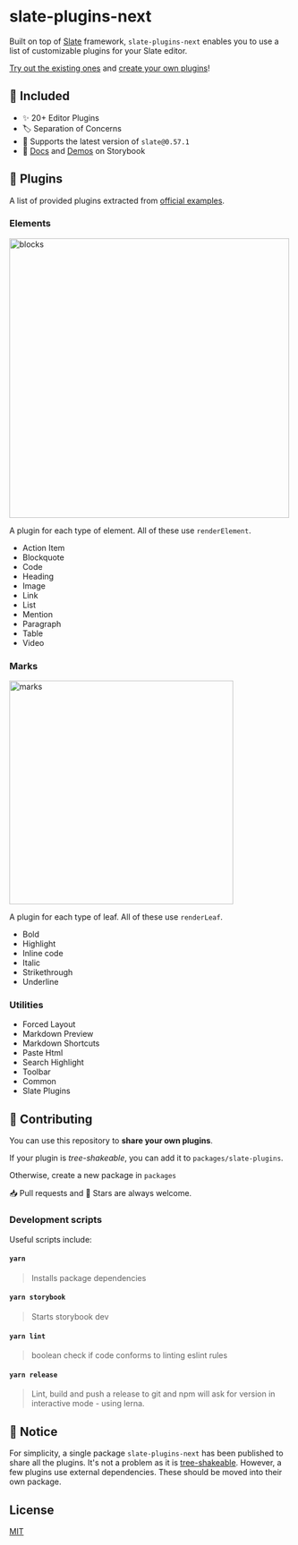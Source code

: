 # slate-plugins-next

Built on top of [Slate](https://github.com/ianstormtaylor/slate) framework, `slate-plugins-next` enables you to use a list of
customizable plugins for your Slate editor.

[Try out the existing ones](https://slate-plugins-next.netlify.com/?path=/docs/plugins-playground--plugins) and [create your own plugins](https://slate-plugins-next.netlify.com/?path=/docs/docs-guide--page)!

## 🚀 Included

- ✨ 20+ Editor Plugins
- 🏷️ Separation of Concerns
- 🎌 Supports the latest version of `slate@0.57.1`
- 📖 [Docs](https://slate-plugins-next.netlify.com/?path=/docs/docs-getting-started--page) and [Demos](https://slate-plugins-next.netlify.com/?path=/docs/plugins-playground--plugins) on Storybook

## 🧩 Plugins

A list of provided plugins extracted from [official examples](https://www.slatejs.org/examples/richtext).

### Elements

<img src="https://i.imgur.com/EFORuVT.png" alt="blocks" width="500"/>

A plugin for each type of element. All of these
use `renderElement`.

- Action Item
- Blockquote
- Code
- Heading
- Image
- Link
- List
- Mention
- Paragraph
- Table
- Video

### Marks

<img src="https://i.imgur.com/AVTAUqJ.png" alt="marks" width="400"/>

A plugin for each type of leaf. All of these
use `renderLeaf`.

- Bold
- Highlight
- Inline code
- Italic
- Strikethrough
- Underline

### Utilities

- Forced Layout
- Markdown Preview
- Markdown Shortcuts
- Paste Html
- Search Highlight
- Toolbar
- Common
- Slate Plugins

## 👏 Contributing

You can use this repository to **share your own plugins**.

If your plugin is _tree-shakeable_, you can add it to `packages/slate-plugins`.

Otherwise, create a new package in `packages`

📥 Pull requests and 🌟 Stars are always welcome.

### Development scripts

Useful scripts include:

#### `yarn`

> Installs package dependencies

#### `yarn storybook`

> Starts storybook dev

#### `yarn lint`

> boolean check if code conforms to linting eslint rules

#### `yarn release`

> Lint, build and push a release to git and npm will ask for version in interactive mode - using lerna.

## 📝 Notice

For simplicity, a single package `slate-plugins-next` has been published to share all the plugins.
It's not a problem as it is [tree-shakeable](https://bundlephobia.com/result?p=slate-plugins-next). However, a few plugins use external dependencies.
These should be moved into their own package.

## License

[MIT](LICENSE)
